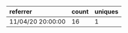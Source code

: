 | referrer          | count | uniques |
| :---------------- | :---- | :------ |
| 11/04/20 20:00:00 | 16    | 1       |